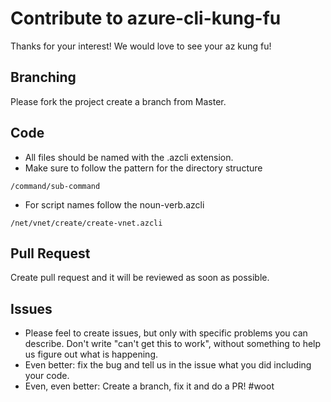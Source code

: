 # Contribute to azure-cli-kung-fu
Thanks for your interest!  We would love to see your az kung fu!

## Branching
Please fork the project create a branch from Master.

## Code
- All files should be named with the .azcli extension.
- Make sure to follow the pattern for the directory structure
```
/command/sub-command
```
- For script names follow the noun-verb.azcli
```
/net/vnet/create/create-vnet.azcli
```

## Pull Request
Create pull request and it will be reviewed as soon as possible.

## Issues
- Please feel to create issues, but only with specific problems you can describe. Don't write "can't get this to work", without something to help us figure out what is happening.
- Even better: fix the bug and tell us in the issue what you did including your code.
- Even, even better: Create a branch, fix it and do a PR! #woot


